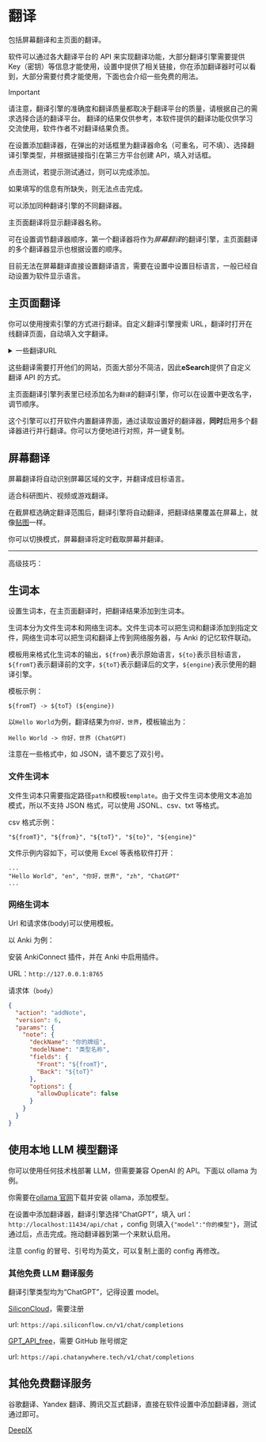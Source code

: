 # 翻译

包括屏幕翻译和主页面的翻译。

软件可以通过各大翻译平台的 API 来实现翻译功能，大部分翻译引擎需要提供 Key（密钥）等信息才能使用，设置中提供了相关链接，你在添加翻译器时可以看到，大部分需要付费才能使用，下面也会介绍一些免费的用法。

> [!IMPORTANT]
>
> 请注意，翻译引擎的准确度和翻译质量都取决于翻译平台的质量，请根据自己的需求选择合适的翻译平台。
> 翻译的结果仅供参考，本软件提供的翻译功能仅供学习交流使用，软件作者不对翻译结果负责。

在设置添加翻译器，在弹出的对话框里为翻译器命名（可重名，可不填）、选择翻译引擎类型，并根据链接指引在第三方平台创建 API，填入对话框。

点击测试，若提示测试通过，则可以完成添加。

如果填写的信息有所缺失，则无法点击完成。

可以添加同种翻译引擎的不同翻译器。

主页面翻译将显示翻译器名称。

可在设置调节翻译器顺序，第一个翻译器将作为*屏幕翻译*的翻译引擎，主页面翻译的多个翻译器显示也根据设置的顺序。

目前无法在屏幕翻译直接设置翻译语言，需要在设置中设置目标语言，一般已经自动设置为软件显示语言。

## 主页面翻译

你可以使用搜索引擎的方式进行翻译。自定义翻译引擎搜索 URL，翻译时打开在线翻译页面，自动填入文字翻译。

<details>
<summary>一些翻译URL</summary>
<pre>
Google, https://translate.google.com/?op=translate&text=%s
Deepl, https://www.deepl.com/translator#any/any/%s
金山词霸, http://www.iciba.com/word?w=%s
百度, https://fanyi.baidu.com/#auto/auto/%s
腾讯, https://fanyi.qq.com/?text=%s
</pre>
</details>

这些翻译需要打开他们的网站，页面大部分不简洁，因此**eSearch**提供了自定义翻译 API 的方式。

主页面翻译引擎列表里已经添加名为`翻译`的翻译引擎，你可以在设置中更改名字，调节顺序。

这个引擎可以打开软件内置翻译界面，通过读取设置好的翻译器，**同时**启用多个翻译器进行并行翻译。你可以方便地进行对照，并一键复制。

## 屏幕翻译

屏幕翻译将自动识别屏幕区域的文字，并翻译成目标语言。

适合科研图片、视频或游戏翻译。

在截屏框选确定翻译范围后，翻译引擎将自动翻译，把翻译结果覆盖在屏幕上，就像[贴图](ding.md)一样。

你可以切换模式，屏幕翻译将定时截取屏幕并翻译。

---

高级技巧：

## 生词本

设置生词本，在主页面翻译时，把翻译结果添加到生词本。

生词本分为文件生词本和网络生词本。文件生词本可以把生词和翻译添加到指定文件，网络生词本可以把生词和翻译上传到网络服务器，与 Anki 的记忆软件联动。

模板用来格式化生词本的输出，`${from}`表示原始语言，`${to}`表示目标语言，`${fromT}`表示翻译前的文字，`${toT}`表示翻译后的文字，`${engine}`表示使用的翻译引擎。

模板示例：

```
${fromT} -> ${toT} (${engine})
```

以`Hello World`为例，翻译结果为`你好，世界`，模板输出为：

```
Hello World -> 你好，世界 (ChatGPT)
```

注意在一些格式中，如 JSON，请不要忘了双引号。

### 文件生词本

文件生词本只需要指定路径`path`和模板`template`。由于文件生词本使用文本追加模式，所以不支持 JSON 格式，可以使用 JSONL、csv、txt 等格式。

csv 格式示例：

```csv
"${fromT}", "${from}", "${toT}", "${to}", "${engine}"
```

文件示例内容如下，可以使用 Excel 等表格软件打开：

```csv
...
"Hello World", "en", "你好，世界", "zh", "ChatGPT"
...
```

### 网络生词本

Url 和请求体(body)可以使用模板。

以 Anki 为例：

安装 AnkiConnect 插件，并在 Anki 中启用插件。

URL：`http://127.0.0.1:8765`

请求体（`body`）

```json
{
  "action": "addNote",
  "version": 6,
  "params": {
    "note": {
      "deckName": "你的牌组",
      "modelName": "类型名称",
      "fields": {
        "Front": "${fromT}",
        "Back": "${toT}"
      },
      "options": {
        "allowDuplicate": false
      }
    }
  }
}
```

## 使用本地 LLM 模型翻译

你可以使用任何技术栈部署 LLM，但需要兼容 OpenAI 的 API。下面以 ollama 为例。

你需要在[ollama 官网](https://ollama.com/)下载并安装 ollama，添加模型。

在设置中添加翻译器，翻译引擎选择“ChatGPT”，填入 url：`http://localhost:11434/api/chat` ，config 则填入`{"model":"你的模型"}`，测试通过后，点击完成。拖动翻译器到第一个来默认启用。

注意 config 的冒号、引号均为英文，可以复制上面的 config 再修改。

### 其他免费 LLM 翻译服务

翻译引擎类型均为“ChatGPT”，记得设置 model。

[SiliconCloud](https://siliconflow.cn/zh-cn/siliconcloud)，需要注册

url: `https://api.siliconflow.cn/v1/chat/completions`

[GPT_API_free](https://github.com/chatanywhere/GPT_API_free)，需要 GitHub 账号绑定

url: `https://api.chatanywhere.tech/v1/chat/completions`

## 其他免费翻译服务

谷歌翻译、Yandex 翻译、腾讯交互式翻译，直接在软件设置中添加翻译器，测试通过即可。

[DeeplX](https://deeplx.owo.network/)
